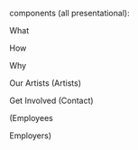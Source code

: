 components (all presentational):

What

How

Why

Our Artists (Artists)

Get Involved (Contact)

(Employees

Employers)
